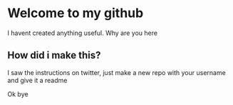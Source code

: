 # Welcome to my github
I havent created anything useful. Why are you here

## How did i make this?
I saw the instructions on twitter, just make a new repo with your username and give it a readme


Ok bye
